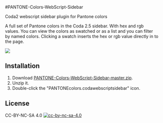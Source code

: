 #PANTONE-Colors-WebScript-Sidebar

Coda2 webscript sidebar plugin for Pantone colors

A full set of Pantone colors in the Coda 2.5 sidebar.
With hex and rgb values.
You can view the colors as swatched or as a list and you can filter by named colors.
Clicking a swatch inserts the hex or rgb value directly in to the page.

![](https://github.com/dgmid/PANTONE-Colors-WebScript-Sidebar/raw/master/img/pantone-colors.png)


## Installation

1. Download [PANTONE-Colors-WebScript-Sidebar-master.zip](https://github.com/dgmid/PANTONE-Colors-WebScript-Sidebar/archive/master.zip).
2. Unzip it.
3. Double-click the "PANTONEcolors.codawebscriptsidebar" icon.


## License

CC-BY-NC-SA 4.0 [![cc-by-nc-sa-4.0](https://i.creativecommons.org/l/by-nc-sa/4.0/80x15.png)](http://creativecommons.org/licenses/by-nc-sa/4.0/)
